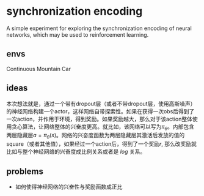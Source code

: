 # synchronization encoding
A simple experiment for exploring the synchronization encoding of neural networks, which may be used to reinforcement learning.

## envs
Continuous Mountain Car

## ideas
本次想法就是，通过一个带有dropout层（或者不带dropout层，使用高斯噪声）的神经网络构建一个actor，这样网络自带探索性。如果在获得一次obs后得到了一次action，并作用于环境，得到奖励。如果奖励越大，那么对于该action整体使用贪心算法，让网络整体的兴奋度更高。就比如，该网络可以写为$\pi_{\theta}$。内部包含两层隐藏层$a = \pi_{\theta}(s)$。网络的兴奋度函数为两层隐藏层其激活后发放的值的square（或者其他值），如果经过一个action后，得到了一个奖励$r$, 那么改奖励就比如与整个神经网络的兴奋度成比例关系或者是 $log$ 关系。

## problems
- 如何使得神经网络的兴奋性与奖励函数成正比
